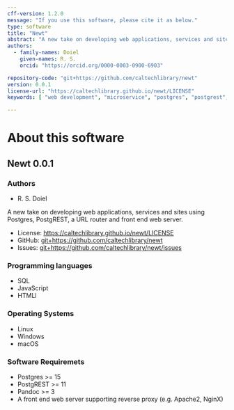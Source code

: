 ```yaml
---
cff-version: 1.2.0
message: "If you use this software, please cite it as below."
type: software
title: "Newt"
abstract: "A new take on developing web applications, services and sites using Postgres, PostgREST, a URL router and front end web server."
authors:
  - family-names: Doiel
    given-names: R. S.
    orcid: "https://orcid.org/0000-0003-0900-6903"

repository-code: "git+https://github.com/caltechlibrary/newt"
version: 0.0.1
license-url: "https://caltechlibrary.github.io/newt/LICENSE"
keywords: [ "web development", "microservice", "postgres", "postgrest", "pandoc" ]

---
```


About this software
===================

## Newt 0.0.1

### Authors

- R. S. Doiel



A new take on developing web applications, services and sites using Postgres, PostgREST, a URL router and front end web server.

- License: <https://caltechlibrary.github.io/newt/LICENSE>
- GitHub: <git+https://github.com/caltechlibrary/newt>
- Issues: <git+https://github.com/caltechlibrary/newt/issues>


### Programming languages

- SQL
- JavaScript
- HTMLl

### Operating Systems

- Linux
- Windows
- macOS

### Software Requiremets

- Postgres &gt;= 15
- PostgREST &gt;= 11
- Pandoc &gt;= 3
- A front end web server supporting reverse proxy (e.g. Apache2, NginX)
